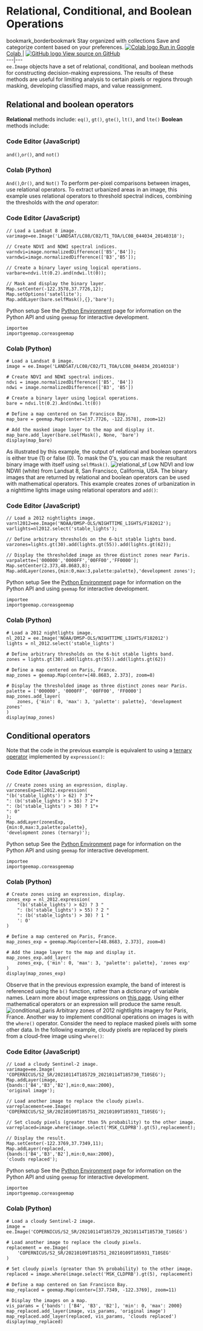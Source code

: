  
#  Relational, Conditional, and Boolean Operations
bookmark_borderbookmark Stay organized with collections  Save and categorize content based on your preferences. 
[ ![Colab logo](https://developers.google.com/static/earth-engine/images/colab_logo_32px.png) Run in Google Colab ](https://colab.research.google.com/github/google/earthengine-community/blob/master/guides/linked/generated/image_relational.ipynb) |  [ ![GitHub logo](https://developers.google.com/static/earth-engine/images/GitHub-Mark-32px.png) View source on GitHub ](https://github.com/google/earthengine-community/blob/master/guides/linked/generated/image_relational.ipynb)  
---|---  
`ee.Image` objects have a set of relational, conditional, and boolean methods for constructing decision-making expressions. The results of these methods are useful for limiting analysis to certain pixels or regions through masking, developing classified maps, and value reassignment.
## Relational and boolean operators
**Relational** methods include:
`eq()`, `gt()`, `gte()`, `lt()`, and `lte()`
**Boolean** methods include:
### Code Editor (JavaScript)
`and()`,`or()`, and `not()`
### Colab (Python)
`And()`,`Or()`, and `Not()`
To perform per-pixel comparisons between images, use relational operators. To extract urbanized areas in an image, this example uses relational operators to threshold spectral indices, combining the thresholds with the _and_ operator:
### Code Editor (JavaScript)
```
// Load a Landsat 8 image.
varimage=ee.Image('LANDSAT/LC08/C02/T1_TOA/LC08_044034_20140318');

// Create NDVI and NDWI spectral indices.
varndvi=image.normalizedDifference(['B5','B4']);
varndwi=image.normalizedDifference(['B3','B5']);

// Create a binary layer using logical operations.
varbare=ndvi.lt(0.2).and(ndwi.lt(0));

// Mask and display the binary layer.
Map.setCenter(-122.3578,37.7726,12);
Map.setOptions('satellite');
Map.addLayer(bare.selfMask(),{},'bare');
```
Python setup
See the [ Python Environment](https://developers.google.com/earth-engine/guides/python_install) page for information on the Python API and using `geemap` for interactive development.
```
importee
importgeemap.coreasgeemap
```

### Colab (Python)
```
# Load a Landsat 8 image.
image = ee.Image('LANDSAT/LC08/C02/T1_TOA/LC08_044034_20140318')

# Create NDVI and NDWI spectral indices.
ndvi = image.normalizedDifference(['B5', 'B4'])
ndwi = image.normalizedDifference(['B3', 'B5'])

# Create a binary layer using logical operations.
bare = ndvi.lt(0.2).And(ndwi.lt(0))

# Define a map centered on San Francisco Bay.
map_bare = geemap.Map(center=[37.7726, -122.3578], zoom=12)

# Add the masked image layer to the map and display it.
map_bare.add_layer(bare.selfMask(), None, 'bare')
display(map_bare)
```

As illustrated by this example, the output of relational and boolean operators is either true (1) or false (0). To mask the 0's, you can mask the resultant binary image with itself using `selfMask()`.
![relational_sf](https://developers.google.com/static/earth-engine/images/Images_relational_sf.png) Low NDVI and low NDWI (white) from Landsat 8, San Francisco, California, USA. 
The binary images that are returned by relational and boolean operators can be used with mathematical operators. This example creates zones of urbanization in a nighttime lights image using relational operators and `add()`:
### Code Editor (JavaScript)
```
// Load a 2012 nightlights image.
varnl2012=ee.Image('NOAA/DMSP-OLS/NIGHTTIME_LIGHTS/F182012');
varlights=nl2012.select('stable_lights');

// Define arbitrary thresholds on the 6-bit stable lights band.
varzones=lights.gt(30).add(lights.gt(55)).add(lights.gt(62));

// Display the thresholded image as three distinct zones near Paris.
varpalette=['000000','0000FF','00FF00','FF0000'];
Map.setCenter(2.373,48.8683,8);
Map.addLayer(zones,{min:0,max:3,palette:palette},'development zones');
```
Python setup
See the [ Python Environment](https://developers.google.com/earth-engine/guides/python_install) page for information on the Python API and using `geemap` for interactive development.
```
importee
importgeemap.coreasgeemap
```

### Colab (Python)
```
# Load a 2012 nightlights image.
nl_2012 = ee.Image('NOAA/DMSP-OLS/NIGHTTIME_LIGHTS/F182012')
lights = nl_2012.select('stable_lights')

# Define arbitrary thresholds on the 6-bit stable lights band.
zones = lights.gt(30).add(lights.gt(55)).add(lights.gt(62))

# Define a map centered on Paris, France.
map_zones = geemap.Map(center=[48.8683, 2.373], zoom=8)

# Display the thresholded image as three distinct zones near Paris.
palette = ['000000', '0000FF', '00FF00', 'FF0000']
map_zones.add_layer(
    zones, {'min': 0, 'max': 3, 'palette': palette}, 'development zones'
)
display(map_zones)
```

## Conditional operators
Note that the code in the previous example is equivalent to using a [ternary operator](http://en.wikipedia.org/wiki/%3F:) implemented by `expression()`:
### Code Editor (JavaScript)
```
// Create zones using an expression, display.
varzonesExp=nl2012.expression(
"(b('stable_lights') > 62) ? 3"+
": (b('stable_lights') > 55) ? 2"+
": (b('stable_lights') > 30) ? 1"+
": 0"
);
Map.addLayer(zonesExp,
{min:0,max:3,palette:palette},
'development zones (ternary)');
```
Python setup
See the [ Python Environment](https://developers.google.com/earth-engine/guides/python_install) page for information on the Python API and using `geemap` for interactive development.
```
importee
importgeemap.coreasgeemap
```

### Colab (Python)
```
# Create zones using an expression, display.
zones_exp = nl_2012.expression(
    "(b('stable_lights') > 62) ? 3 "
    ": (b('stable_lights') > 55) ? 2 "
    ": (b('stable_lights') > 30) ? 1 "
    ': 0'
)

# Define a map centered on Paris, France.
map_zones_exp = geemap.Map(center=[48.8683, 2.373], zoom=8)

# Add the image layer to the map and display it.
map_zones_exp.add_layer(
    zones_exp, {'min': 0, 'max': 3, 'palette': palette}, 'zones exp'
)
display(map_zones_exp)
```

Observe that in the previous expression example, the band of interest is referenced using the `b()` function, rather than a dictionary of variable names. Learn more about image expressions on [this page](https://developers.google.com/earth-engine/guides/image_math#expressions). Using either mathematical operators or an expression will produce the same result.
![conditional_paris](https://developers.google.com/static/earth-engine/images/Images_conditional_nightlights_paris.png) Arbitrary zones of 2012 nightlights imagery for Paris, France. 
Another way to implement conditional operations on images is with the `where()` operator. Consider the need to replace masked pixels with some other data. In the following example, cloudy pixels are replaced by pixels from a cloud-free image using `where()`:
### Code Editor (JavaScript)
```
// Load a cloudy Sentinel-2 image.
varimage=ee.Image(
'COPERNICUS/S2_SR/20210114T185729_20210114T185730_T10SEG');
Map.addLayer(image,
{bands:['B4','B3','B2'],min:0,max:2000},
'original image');

// Load another image to replace the cloudy pixels.
varreplacement=ee.Image(
'COPERNICUS/S2_SR/20210109T185751_20210109T185931_T10SEG');

// Set cloudy pixels (greater than 5% probability) to the other image.
varreplaced=image.where(image.select('MSK_CLDPRB').gt(5),replacement);

// Display the result.
Map.setCenter(-122.3769,37.7349,11);
Map.addLayer(replaced,
{bands:['B4','B3','B2'],min:0,max:2000},
'clouds replaced');
```
Python setup
See the [ Python Environment](https://developers.google.com/earth-engine/guides/python_install) page for information on the Python API and using `geemap` for interactive development.
```
importee
importgeemap.coreasgeemap
```

### Colab (Python)
```
# Load a cloudy Sentinel-2 image.
image = ee.Image('COPERNICUS/S2_SR/20210114T185729_20210114T185730_T10SEG')

# Load another image to replace the cloudy pixels.
replacement = ee.Image(
    'COPERNICUS/S2_SR/20210109T185751_20210109T185931_T10SEG'
)

# Set cloudy pixels (greater than 5% probability) to the other image.
replaced = image.where(image.select('MSK_CLDPRB').gt(5), replacement)

# Define a map centered on San Francisco Bay.
map_replaced = geemap.Map(center=[37.7349, -122.3769], zoom=11)

# Display the images on a map.
vis_params = {'bands': ['B4', 'B3', 'B2'], 'min': 0, 'max': 2000}
map_replaced.add_layer(image, vis_params, 'original image')
map_replaced.add_layer(replaced, vis_params, 'clouds replaced')
display(map_replaced)
```

